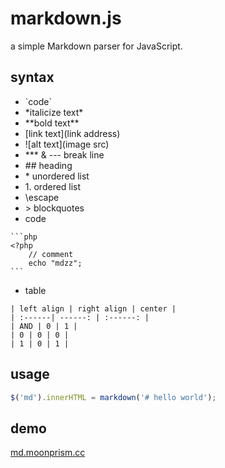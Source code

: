 # markdown.js

a simple Markdown parser for JavaScript.

## syntax

* \`code\`
* \*italicize text\*
* \*\*bold text\*\*
* \[link text\]\(link address\)
* \!\[alt text\]\(image src\)
* \*\*\* & \-\-\- break line
* \#\# heading
* \* unordered list
* 1\. ordered list
* \escape
* \> blockquotes
* code

```
​```php
<?php
    // comment
    echo "mdzz";
​```
```

* table

```
| left align | right align | center |
| :------| ------: | :------: |
| AND | 0 | 1 |
| 0 | 0 | 0 |
| 1 | 0 | 1 |
```

## usage

```js
$('md').innerHTML = markdown('# hello world');
```

## demo

[md.moonprism.cc](http://md.moonprism.cc/)

